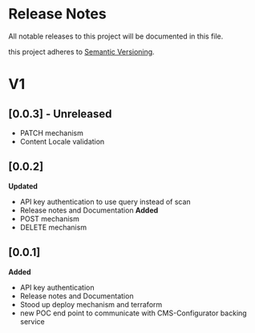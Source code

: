 # Release Notes
All notable releases to this project will be documented in this file. 

this project adheres to [Semantic Versioning](https://semver.org/spec/v2.0.0.html).

# V1 
## [0.0.3] - Unreleased
* PATCH mechanism
* Content Locale validation 

## [0.0.2]
**Updated**
* API key authentication to use query instead of scan
* Release notes and Documentation
**Added**
* POST mechanism
* DELETE mechanism 

## [0.0.1] 
**Added**
* API key authentication
* Release notes and Documentation
* Stood up deploy mechanism and terraform 
* new POC end point to communicate with CMS-Configurator backing service
